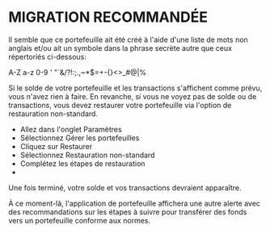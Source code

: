 # MIGRATION RECOMMANDÉE

Il semble que ce portefeuille ait été créé à l'aide d'une liste de mots non anglais et/ou ait un symbole dans la phrase secrète autre que ceux répertoriés ci-dessous:

A-Z a-z 0-9 ' "`&/?!:;.,~*$=+-[](){}<>\_#@|%

Si le solde de votre portefeuille et les transactions s'affichent comme prévu, vous n'avez rien à faire. En revanche, si vous ne voyez pas de solde ou de transactions, vous devez restaurer votre portefeuille via l'option de restauration non-standard.

- Allez dans l'onglet Paramètres
- Sélectionnez Gérer les portefeuilles
- Cliquez sur Restaurer
- Sélectionnez Restauration non-standard
- Complétez les étapes de restauration
- 
Une fois terminé, votre solde et vos transactions devraient apparaître.

À ce moment-là, l'application de portefeuille affichera une autre alerte avec des recommandations sur les étapes à suivre pour transférer des fonds vers un portefeuille conforme aux normes.
